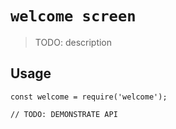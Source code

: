 # `welcome screen`

> TODO: description

## Usage

```
const welcome = require('welcome');

// TODO: DEMONSTRATE API
```
